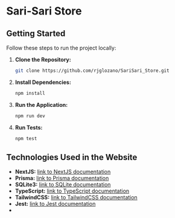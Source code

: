 # Sari-Sari Store

## Getting Started

Follow these steps to run the project locally:

1. **Clone the Repository:**

    ```bash
   git clone https://github.com/rjglozano/SariSari_Store.git
    ```

2. **Install Dependencies:**

    ```bash
    npm install
    ```

3. **Run the Application:**

    ```bash
    npm run dev
    ```

4. **Run Tests:**

    ```bash
    npm test
    ```

## Technologies Used in the Website

- **NextJS:** [link to NextJS documentation](https://nextjs.org/docs)
- **Prisma:** [link to Prisma documentation](https://www.prisma.io/docs)
- **SQLite3:** [link to SQLite documentation](https://www.sqlite.org/docs.html)
- **TypeScript:** [link to TypeScript documentation](https://www.typescriptlang.org/docs)
- **TailwindCSS:** [link to TailwindCSS documentation](https://tailwindcss.com/docs)
- **Jest:** [link to Jest documentation](https://jestjs.io/docs)
- 
